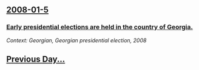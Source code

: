 ## [2008-01-5](/news/2008/01/5/index.md)

### [ Early presidential elections are held in the country of Georgia.](/news/2008/01/5/early-presidential-elections-are-held-in-the-country-of-georgia.md)
_Context: Georgian, Georgian presidential election, 2008_

## [Previous Day...](/news/2008/01/4/index.md)

